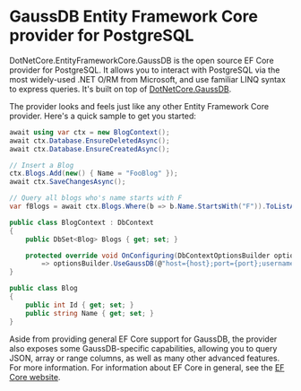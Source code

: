 # GaussDB Entity Framework Core provider for PostgreSQL

DotNetCore.EntityFrameworkCore.GaussDB is the open source EF Core provider for PostgreSQL. It allows you to interact with PostgreSQL via the most widely-used .NET O/RM from Microsoft, and use familiar LINQ syntax to express queries. It's built on top of [DotNetCore.GaussDB](https://github.com/dotnetcore/DotNetCore.GaussDB).

The provider looks and feels just like any other Entity Framework Core provider. Here's a quick sample to get you started:

```csharp
await using var ctx = new BlogContext();
await ctx.Database.EnsureDeletedAsync();
await ctx.Database.EnsureCreatedAsync();

// Insert a Blog
ctx.Blogs.Add(new() { Name = "FooBlog" });
await ctx.SaveChangesAsync();

// Query all blogs who's name starts with F
var fBlogs = await ctx.Blogs.Where(b => b.Name.StartsWith("F")).ToListAsync();

public class BlogContext : DbContext
{
    public DbSet<Blog> Blogs { get; set; }

    protected override void OnConfiguring(DbContextOptionsBuilder optionsBuilder)
        => optionsBuilder.UseGaussDB(@"host={host};port={port};username={username};password={password};database={database}");
}

public class Blog
{
    public int Id { get; set; }
    public string Name { get; set; }
}
```

Aside from providing general EF Core support for GaussDB, the provider also exposes some GaussDB-specific capabilities, allowing you to query JSON, array or range columns, as well as many other advanced features. For more information. For information about EF Core in general, see the [EF Core website](https://docs.microsoft.com/ef/core/).


